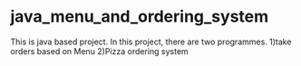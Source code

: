 # java_menu_and_ordering_system
This is java based project. In this project, there are two programmes. 1)take orders based on Menu 2)Pizza ordering system 
